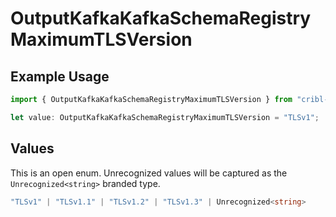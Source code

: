 # OutputKafkaKafkaSchemaRegistryMaximumTLSVersion

## Example Usage

```typescript
import { OutputKafkaKafkaSchemaRegistryMaximumTLSVersion } from "cribl-control-plane/models/operations";

let value: OutputKafkaKafkaSchemaRegistryMaximumTLSVersion = "TLSv1";
```

## Values

This is an open enum. Unrecognized values will be captured as the `Unrecognized<string>` branded type.

```typescript
"TLSv1" | "TLSv1.1" | "TLSv1.2" | "TLSv1.3" | Unrecognized<string>
```